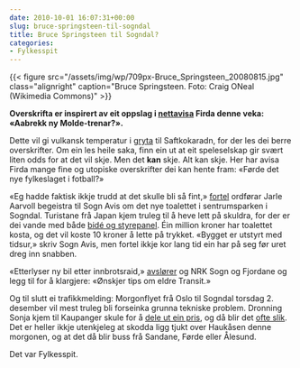 ```yaml
---
date: 2010-10-01 16:07:31+00:00
slug: bruce-springsteen-til-sogndal
title: Bruce Springsteen til Sogndal?
categories:
- Fylkesspit
---
```

{{< figure src="/assets/img/wp/709px-Bruce_Springsteen_20080815.jpg" class="alignright" caption="Bruce Springsteen. Foto: Craig ONeal (Wikimedia Commons)" >}}

**Overskrifta er inspirert av eit oppslag i [nettavisa](http://www.firda.no/sporten/fotball/article5331633.ece) Firda denne veka: «Aabrekk ny Molde-trenar?».**

<!--more-->

Dette vil gi vulkansk temperatur i [gryta](http://saftkokaradn.com/forum/) til Saftkokaradn, for der les dei berre overskrifter. Om ein les heile saka, finn ein ut at eit speleselskap gir svært liten odds for at det vil skje. Men det **kan** skje. Alt kan skje. Her har avisa Firda mange fine og utopiske overskrifter dei kan hente fram: «Førde det nye fylkeslaget i fotball?»

«Eg hadde faktisk ikkje trudd at det skulle bli så fint,» [fortel](http://http://www.sognavis.no/lokale_nyhende/article5330126.ece) ordførar Jarle Aarvoll begeistra til Sogn Avis om det nye toalettet i sentrumsparken i Sogndal. Turistane frå Japan kjem truleg til å heve lett på skuldra, for der er dei vande med både [bidé og styrepanel](http://bepsays.com/2010/07/hotelleigar-og-toalettvaskar/). Éin million kroner har toalettet kosta, og det vil koste 10 kroner å lette på trykket. «Bygget er utstyrt med tidsur,» skriv Sogn Avis, men fortel ikkje kor lang tid ein har på seg før uret dreg inn snabben.

«Etterlyser ny bil etter innbrotsraid,» [avslører](http://nrk.no/nyheter/distrikt/nrk_sogn_og_fjordane/1.7317217) og NRK Sogn og Fjordane og legg til for å klargjere: «Ønskjer tips om eldre Transit.»

Og til slutt ei trafikkmelding: Morgonflyet frå Oslo til Sogndal torsdag 2. desember vil mest truleg bli forseinka grunna tekniske problem. Dronning Sonja kjem til Kaupanger skule for å [dele ut ein pris](http://nrk.no/nyheter/distrikt/nrk_sogn_og_fjordane/1.7316931), og då blir det [ofte slik](http://bepsays.com/2010/09/kongeleg-flyfiasko/). Det er heller ikkje utenkjeleg at skodda ligg tjukt over Haukåsen denne morgonen, og at det då blir buss frå Sandane, Førde eller Ålesund.

Det var Fylkesspit.
